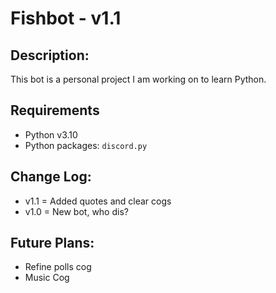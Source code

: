 # Fishbot - v1.1

## Description:
This bot is a personal project I am working on to learn Python.

## Requirements
- Python v3.10
- Python packages: `discord.py`

## Change Log:
- v1.1 = Added quotes and  clear cogs
- v1.0 = New bot, who dis?

## Future Plans:
- Refine polls cog
- Music Cog